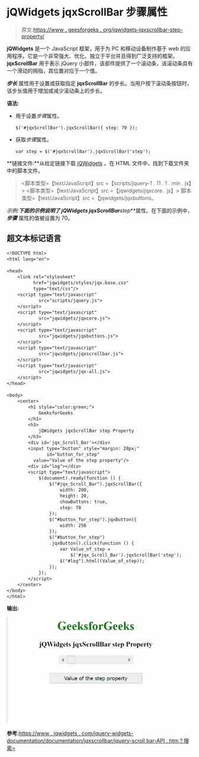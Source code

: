 # jQWidgets jqxScrollBar 步骤属性

> 原文:[https://www . geesforgeks . org/jqwidgets-jqxscrollbar-step-property/](https://www.geeksforgeeks.org/jqwidgets-jqxscrollbar-step-property/)

**jQWidgets** 是一个 JavaScript 框架，用于为 PC 和移动设备制作基于 web 的应用程序。它是一个非常强大、优化、独立于平台并且得到广泛支持的框架。 **jqxScrollBar** 用于表示 jQuery 小部件，该部件提供了一个滚动条，该滚动条具有一个滑动的拇指，其位置对应于一个值。

***步长*** 属性用于设置或获取指定 **jqxScrollBar** 的步长。当用户按下滚动条按钮时，该步长值用于增加或减少滚动条上的步长。

**语法:**

*   用于设置*步骤*属性。

    ```
    $('#jqxScrollBar').jqxScrollBar({ step: 70 });
    ```

*   获取*步骤*属性。

    ```
    var step = $('#jqxScrollBar').jqxScrollBar('step');
    ```

**链接文件:**从给定链接下载 [jQWidgets](https://www.jqwidgets.com/download/) 。在 HTML 文件中，找到下载文件夹中的脚本文件。

> <link rel="”stylesheet”" href="”jqwidgets/styles/jqx.base.css”" type="”text/css”/">
> <脚本类型=【text/JavaScript】src =【scripts/jquery-1 . 11 . 1 . min . js】></脚本>
> <脚本类型=【text/JavaScript】src =【jqwidgets/jqxcore . js】></脚本>
> 脚本类型=【text/JavaScript】src =【jqwidgets/jqxbuttons。

**示例:**下面的示例说明了 jQWidgets jqxScrollBar***step***属性。在下面的示例中， ***步骤*** 属性的值被设置为 70。

## 超文本标记语言

```
<!DOCTYPE html>
<html lang="en">

<head>
    <link rel="stylesheet" 
          href="jqwidgets/styles/jqx.base.css"
          type="text/css"/>
    <script type="text/javascript" 
            src="scripts/jquery.js">
    </script>
    <script type="text/javascript" 
            src="jqwidgets/jqxcore.js">
    </script>
    <script type="text/javascript" 
            src="jqwidgets/jqxbuttons.js">
    </script>
    <script type="text/javascript" 
            src="jqwidgets/jqxscrollbar.js">
    </script>
    <script type="text/javascript" 
            src="jqwidgets/jqx-all.js">
    </script>
</head>

<body>
    <center>
        <h1 style="color:green;">
            GeeksforGeeks
        </h1>
        <h3>
            jQWidgets jqxScrollBar step Property
        </h3>
        <div id='jqx_Scroll_Bar'></div>
        <input type="button" style="margin: 28px;" 
               id="button_for_step" 
          value="Value of the step property"/>
        <div id="log"></div>
        <script type="text/javascript">
            $(document).ready(function () {
                $("#jqx_Scroll_Bar").jqxScrollBar({
                    width: 200,
                    height: 20,
                    showButtons: true,
                    step: 70
                });
                $("#button_for_step").jqxButton({
                    width: 250
                });
                $("#button_for_step")
                .jqxButton().click(function () {
                    var Value_of_step =
                        $('#jqx_Scroll_Bar').jqxScrollBar('step');
                    $("#log").html((Value_of_step));
                });
            });
        </script>
    </center>
</body>
</html>
```

**输出:**

![](img/d5e281073c6990b7e022727e416347a2.png)

**参考:**[https://www . jqwidgets . com/jquery-widgets-documentation/documentation/jqxscrollbar/jquery-scroll bar-API . htm？搜索=](https://www.jqwidgets.com/jquery-widgets-documentation/documentation/jqxscrollbar/jquery-scrollbar-api.htm?search=)